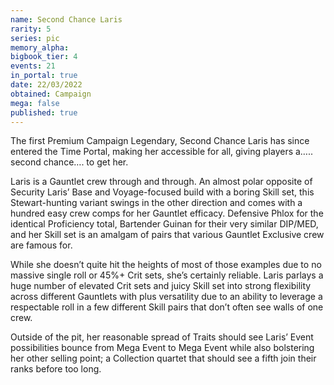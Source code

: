 ```yaml
---
name: Second Chance Laris
rarity: 5
series: pic
memory_alpha:
bigbook_tier: 4
events: 21
in_portal: true
date: 22/03/2022
obtained: Campaign
mega: false
published: true
---
```


The first Premium Campaign Legendary, Second Chance Laris has since entered the Time Portal, making her accessible for all, giving players a….. second chance…. to get her.

Laris is a Gauntlet crew through and through. An almost polar opposite of Security Laris’ Base and Voyage-focused build with a boring Skill set, this Stewart-hunting variant swings in the other direction and comes with a hundred easy crew comps for her Gauntlet efficacy. Defensive Phlox for the identical Proficiency total, Bartender Guinan for their very similar DIP/MED, and her Skill set is an amalgam of pairs that various Gauntlet Exclusive crew are famous for.

While she doesn’t quite hit the heights of most of those examples due to no massive single roll or 45%+ Crit sets, she’s certainly reliable. Laris parlays a huge number of elevated Crit sets and juicy Skill set into strong flexibility across different Gauntlets with plus versatility due to an ability to leverage a respectable roll in a few different Skill pairs that don’t often see walls of one crew.

Outside of the pit, her reasonable spread of Traits should see Laris’ Event possibilities bounce from Mega Event to Mega Event while also bolstering her other selling point; a Collection quartet that should see a fifth join their ranks before too long.
